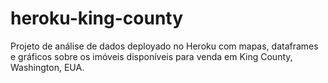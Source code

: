 ﻿# heroku-king-county
Projeto de análise de dados deployado no Heroku com mapas, dataframes e gráficos sobre os imóveis disponíveis para venda em King County, Washington, EUA. 
